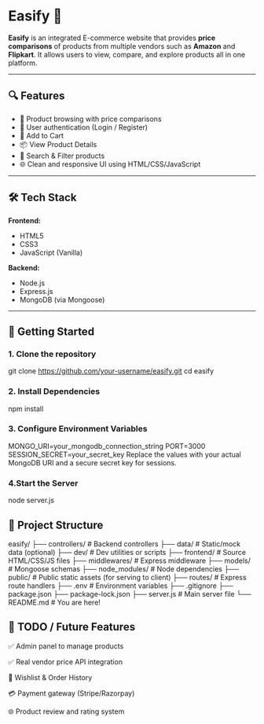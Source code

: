 # Easify 🛒

**Easify** is an integrated E-commerce website that provides **price comparisons** of products from multiple vendors such as **Amazon** and **Flipkart**. It allows users to view, compare, and explore products all in one platform.

---

## 🔍 Features

- 🛒 Product browsing with price comparisons
- 🔐 User authentication (Login / Register)
- 🧾 Add to Cart
- 📦 View Product Details
- 🔎 Search & Filter products
- 🌐 Clean and responsive UI using HTML/CSS/JavaScript

---

## 🛠️ Tech Stack

**Frontend:**
- HTML5
- CSS3
- JavaScript (Vanilla)

**Backend:**
- Node.js
- Express.js
- MongoDB (via Mongoose)

---

## 🚀 Getting Started

### 1. Clone the repository
git clone https://github.com/your-username/easify.git 
cd easify

### 2. Install Dependencies
npm install

### 3. Configure Environment Variables
MONGO_URI=your_mongodb_connection_string
PORT=3000
SESSION_SECRET=your_secret_key
Replace the values with your actual MongoDB URI and a secure secret key for sessions.

### 4.Start the Server
node server.js


## 📁 Project Structure
easify/
├── controllers/ # Backend controllers
├── data/ # Static/mock data (optional)
├── dev/ # Dev utilities or scripts
├── frontend/ # Source HTML/CSS/JS files
├── middlewares/ # Express middleware
├── models/ # Mongoose schemas
├── node_modules/ # Node dependencies
├── public/ # Public static assets (for serving to client)
├── routes/ # Express route handlers
├── .env # Environment variables
├── .gitignore
├── package.json
├── package-lock.json
├── server.js # Main server file
└── README.md # You are here!

## 📌 TODO / Future Features

✅ Admin panel to manage products

✅ Real vendor price API integration

🔄 Wishlist & Order History

💳 Payment gateway (Stripe/Razorpay)

🌐 Product review and rating system
